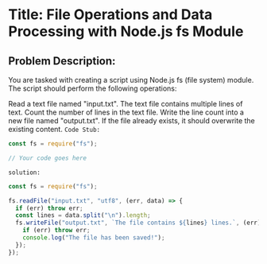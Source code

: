 # Title: File Operations and Data Processing with Node.js fs Module

## Problem Description:

You are tasked with creating a script using Node.js fs (file system) module. The script should perform the following operations:

Read a text file named "input.txt". The text file contains multiple lines of text.
Count the number of lines in the text file.
Write the line count into a new file named "output.txt". If the file already exists, it should overwrite the existing content.
`Code Stub:`

```js
const fs = require("fs");

// Your code goes here
```

`solution:`

```js
const fs = require("fs");

fs.readFile("input.txt", "utf8", (err, data) => {
  if (err) throw err;
  const lines = data.split("\n").length;
  fs.writeFile("output.txt", `The file contains ${lines} lines.`, (err) => {
    if (err) throw err;
    console.log("The file has been saved!");
  });
});
```
